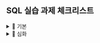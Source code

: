 ## SQL 실습 과제 체크리스트

<details>
  
<summary>📘 기본</summary>

- [x] 01 DBMS 개요, 설치, 전체 운영 실습
- [x] 02 데이터베이스 모델링, MySQL 유틸리티 사용법
- [x] 03 SQL 기본
- [ ] 04 SQL 고급
- [ ] 05 테이블, 뷰
- [ ] 06 인덱스, 사용자 관리
- [ ] 07 Java 연동 JDBC 프로그래밍
- [ ] 08 Java 연동 JDBC 프로그래밍-Travel

</details>


<details>
  
<summary>📙 심화</summary>

- [x] 01 DBMS 개요, 설치, 전체 운영 실습
- [x] 02 데이터베이스 모델링, MySQL 유틸리티 사용법
- [ ] 03 SQL 기본
- [ ] 04 SQL 고급
- [ ] 05 테이블, 뷰
- [ ] 06 인덱스, 사용자 관리
- [ ] 07 Java 연동 JDBC 프로그래밍
- [ ] 08 Java 연동 JDBC 프로그래밍-Travel

</details>
